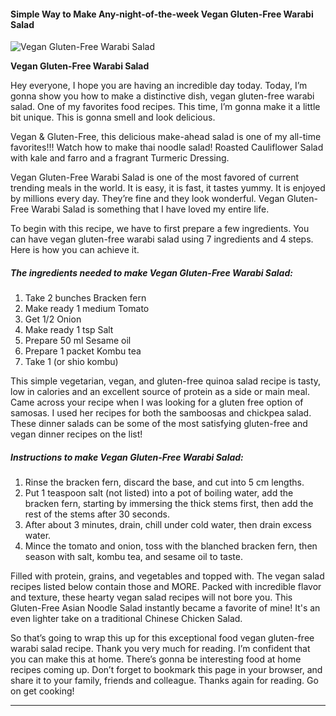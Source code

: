             

#### Simple Way to Make Any-night-of-the-week Vegan Gluten-Free Warabi Salad

![Vegan Gluten-Free Warabi Salad](https://img-global.cpcdn.com/recipes/5821068993363968/751x532cq70/vegan-gluten-free-warabi-salad-recipe-main-photo.jpg)

**Vegan Gluten-Free Warabi Salad**

Hey everyone, I hope you are having an incredible day today. Today, I’m gonna show you how to make a distinctive dish, vegan gluten-free warabi salad. One of my favorites food recipes. This time, I’m gonna make it a little bit unique. This is gonna smell and look delicious.

Vegan & Gluten-Free, this delicious make-ahead salad is one of my all-time favorites!!! Watch how to make thai noodle salad! Roasted Cauliflower Salad with kale and farro and a fragrant Turmeric Dressing.

Vegan Gluten-Free Warabi Salad is one of the most favored of current trending meals in the world. It is easy, it is fast, it tastes yummy. It is enjoyed by millions every day. They’re fine and they look wonderful. Vegan Gluten-Free Warabi Salad is something that I have loved my entire life.

To begin with this recipe, we have to first prepare a few ingredients. You can have vegan gluten-free warabi salad using 7 ingredients and 4 steps. Here is how you can achieve it.

##### The ingredients needed to make Vegan Gluten-Free Warabi Salad:

1.  Take 2 bunches Bracken fern
2.  Make ready 1 medium Tomato
3.  Get 1/2 Onion
4.  Make ready 1 tsp Salt
5.  Prepare 50 ml Sesame oil
6.  Prepare 1 packet Kombu tea
7.  Take 1 (or shio kombu)

This simple vegetarian, vegan, and gluten-free quinoa salad recipe is tasty, low in calories and an excellent source of protein as a side or main meal. Came across your recipe when I was looking for a gluten free option of samosas. I used her recipes for both the samboosas and chickpea salad. These dinner salads can be some of the most satisfying gluten-free and vegan dinner recipes on the list!

##### Instructions to make Vegan Gluten-Free Warabi Salad:

1.  Rinse the bracken fern, discard the base, and cut into 5 cm lengths.
2.  Put 1 teaspoon salt (not listed) into a pot of boiling water, add the bracken fern, starting by immersing the thick stems first, then add the rest of the stems after 30 seconds.
3.  After about 3 minutes, drain, chill under cold water, then drain excess water.
4.  Mince the tomato and onion, toss with the blanched bracken fern, then season with salt, kombu tea, and sesame oil to taste.

Filled with protein, grains, and vegetables and topped with. The vegan salad recipes listed below contain those and MORE. Packed with incredible flavor and texture, these hearty vegan salad recipes will not bore you. This Gluten-Free Asian Noodle Salad instantly became a favorite of mine! It's an even lighter take on a traditional Chinese Chicken Salad.

So that’s going to wrap this up for this exceptional food vegan gluten-free warabi salad recipe. Thank you very much for reading. I’m confident that you can make this at home. There’s gonna be interesting food at home recipes coming up. Don’t forget to bookmark this page in your browser, and share it to your family, friends and colleague. Thanks again for reading. Go on get cooking!

* * *